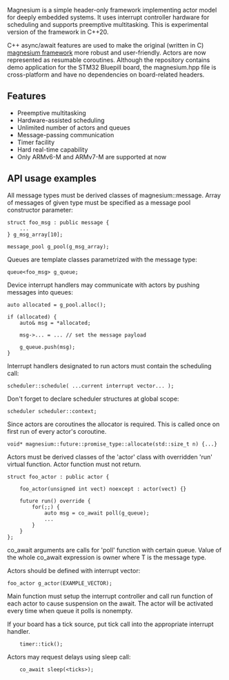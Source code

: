 Magnesium is a simple header-only framework implementing actor model for deeply embedded systems. It uses interrupt controller hardware for scheduling and supports preemptive multitasking. This is experimental version of the framework in C++20.

C++ async/await features are used to make the original (written in C) [magnesium framework](https://github.com/romanf-dev/magnesium) more robust and user-friendly. Actors are now represented as resumable coroutines.
Although the repository contains demo application for the STM32 Bluepill board, the magnesium.hpp file is cross-platform and have no dependencies on board-related headers.


Features
--------

- Preemptive multitasking
- Hardware-assisted scheduling
- Unlimited number of actors and queues
- Message-passing communication
- Timer facility
- Hard real-time capability
- Only ARMv6-M and ARMv7-M are supported at now


API usage examples
------------------


All message types must be derived classes of magnesium::message. Array of messages of given type must be specified as a message pool constructor parameter:


    struct foo_msg : public message {
        ...
    } g_msg_array[10];

    message_pool g_pool(g_msg_array);


Queues are template classes parametrized with the message type:

    queue<foo_msg> g_queue;


Device interrupt handlers may communicate with actors by pushing messages into queues:

    auto allocated = g_pool.alloc();

    if (allocated) {
        auto& msg = *allocated;

        msg->... = ... // set the message payload

        g_queue.push(msg);
    }


Interrupt handlers designated to run actors must contain the scheduling call:

    scheduler::schedule( ...current interrupt vector... );


Don't forget to declare scheduler structures at global scope:

    scheduler scheduler::context;


Since actors are coroutines the allocator is required. This is called once on first run of every actor's coroutine.

    void* magnesium::future::promise_type::allocate(std::size_t n) {...}


Actors must be derived classes of the 'actor' class with overridden 'run' virtual function. Actor function must not return.

    struct foo_actor : public actor {

        foo_actor(unsigned int vect) noexcept : actor(vect) {}

        future run() override {
            for(;;) {
                auto msg = co_await poll(g_queue);
                ...
            }
        }
    };


co_await arguments are calls for 'poll' function with certain queue. Value of the whole co_await expression is owner<T> where T is the message type.

Actors should be defined with interrupt vector:

    foo_actor g_actor(EXAMPLE_VECTOR);

Main function must setup the interrupt controller and call run function of each actor to cause suspension on the await. The actor will be activated every time when queue it polls is nonempty.

If your board has a tick source, put tick call into the appropriate interrupt handler.

        timer::tick();

Actors may request delays using sleep call:

        co_await sleep(<ticks>);

